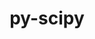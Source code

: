 ---
title: "py-scipy"
layout: cache
categories: [package, develop-2023-08-13]
meta: {"versions": ["1.10.1", "1.11.1", "1.5.4", "1.9.3"], "compilers": ["apple-clang@=14.0.0", "gcc@=11.1.0", "gcc@=11.3.0", "gcc@=12.1.0"], "oss": ["ubuntu20.04", "ubuntu22.04", "ventura"], "platforms": ["darwin", "linux"], "targets": ["aarch64", "ppc64le", "x86_64_v3"], "stacks": ["e4s", "e4s-power", "ml-darwin-aarch64-mps", "ml-linux-x86_64-cpu", "ml-linux-x86_64-cuda", "ml-linux-x86_64-rocm", "root", "tutorial"], "num_specs": 16, "num_specs_by_stack": {"root": 16, "ml-darwin-aarch64-mps": 3, "e4s-power": 3, "e4s": 3, "ml-linux-x86_64-cuda": 5, "ml-linux-x86_64-cpu": 5, "ml-linux-x86_64-rocm": 4, "tutorial": 1}}
spec_details: [{"hash": "raemepbbexsvzi472lrwvd54ljphjzix", "compiler": "apple-clang@=14.0.0", "versions": ["1.10.1"], "os": "ventura", "platform": "darwin", "target": "aarch64", "variants": ["build_system=python_pip"], "stacks": ["root", "ml-darwin-aarch64-mps"], "size": "-", "tarball": "https://binaries.spack.io/releases/develop-2023-08-13/build_cache/darwin-ventura-aarch64/apple-clang-14.0.0/py-scipy-1.10.1/darwin-ventura-aarch64-apple-clang-14.0.0-py-scipy-1.10.1-raemepbbexsvzi472lrwvd54ljphjzix.spack"}, {"hash": "x6ut34vz3puqxxmyib5v5bfxmybpybcp", "compiler": "apple-clang@=14.0.0", "versions": ["1.11.1"], "os": "ventura", "platform": "darwin", "target": "aarch64", "variants": ["build_system=python_pip"], "stacks": ["root", "ml-darwin-aarch64-mps"], "size": "-", "tarball": "https://binaries.spack.io/releases/develop-2023-08-13/build_cache/darwin-ventura-aarch64/apple-clang-14.0.0/py-scipy-1.11.1/darwin-ventura-aarch64-apple-clang-14.0.0-py-scipy-1.11.1-x6ut34vz3puqxxmyib5v5bfxmybpybcp.spack"}, {"hash": "bakesji7j2wtsvninvbxsseiotxciq24", "compiler": "apple-clang@=14.0.0", "versions": ["1.11.1"], "os": "ventura", "platform": "darwin", "target": "aarch64", "variants": ["build_system=python_pip"], "stacks": ["root", "ml-darwin-aarch64-mps"], "size": "-", "tarball": "https://binaries.spack.io/releases/develop-2023-08-13/build_cache/darwin-ventura-aarch64/apple-clang-14.0.0/py-scipy-1.11.1/darwin-ventura-aarch64-apple-clang-14.0.0-py-scipy-1.11.1-bakesji7j2wtsvninvbxsseiotxciq24.spack"}, {"hash": "m4h3tfzivbsvtbxbw3q6yrrz5apxsbob", "compiler": "gcc@=11.1.0", "versions": ["1.9.3"], "os": "ubuntu20.04", "platform": "linux", "target": "ppc64le", "variants": ["build_system=python_pip"], "stacks": ["e4s-power", "root"], "size": "-", "tarball": "https://binaries.spack.io/releases/develop-2023-08-13/build_cache/linux-ubuntu20.04-ppc64le/gcc-11.1.0/py-scipy-1.9.3/linux-ubuntu20.04-ppc64le-gcc-11.1.0-py-scipy-1.9.3-m4h3tfzivbsvtbxbw3q6yrrz5apxsbob.spack"}, {"hash": "yphenu4i7aqva6mageqkwnzqfeohgmvn", "compiler": "gcc@=11.1.0", "versions": ["1.9.3"], "os": "ubuntu20.04", "platform": "linux", "target": "ppc64le", "variants": ["build_system=python_pip"], "stacks": ["e4s-power", "root"], "size": "-", "tarball": "https://binaries.spack.io/releases/develop-2023-08-13/build_cache/linux-ubuntu20.04-ppc64le/gcc-11.1.0/py-scipy-1.9.3/linux-ubuntu20.04-ppc64le-gcc-11.1.0-py-scipy-1.9.3-yphenu4i7aqva6mageqkwnzqfeohgmvn.spack"}, {"hash": "oej4xpdinhtftp54ssuld4xbzzoyjnpw", "compiler": "gcc@=11.1.0", "versions": ["1.11.1"], "os": "ubuntu20.04", "platform": "linux", "target": "ppc64le", "variants": ["build_system=python_pip"], "stacks": ["e4s-power", "root"], "size": "-", "tarball": "https://binaries.spack.io/releases/develop-2023-08-13/build_cache/linux-ubuntu20.04-ppc64le/gcc-11.1.0/py-scipy-1.11.1/linux-ubuntu20.04-ppc64le-gcc-11.1.0-py-scipy-1.11.1-oej4xpdinhtftp54ssuld4xbzzoyjnpw.spack"}, {"hash": "765mmdfy75sldauvtwe5uy3j7s7fyrkl", "compiler": "gcc@=11.1.0", "versions": ["1.9.3"], "os": "ubuntu20.04", "platform": "linux", "target": "x86_64_v3", "variants": ["build_system=python_pip"], "stacks": ["root", "e4s"], "size": "-", "tarball": "https://binaries.spack.io/releases/develop-2023-08-13/build_cache/linux-ubuntu20.04-x86_64_v3/gcc-11.1.0/py-scipy-1.9.3/linux-ubuntu20.04-x86_64_v3-gcc-11.1.0-py-scipy-1.9.3-765mmdfy75sldauvtwe5uy3j7s7fyrkl.spack"}, {"hash": "dfrpbbt5ktvhmq2jlypv6rgx5ninm5ns", "compiler": "gcc@=11.1.0", "versions": ["1.9.3"], "os": "ubuntu20.04", "platform": "linux", "target": "x86_64_v3", "variants": ["build_system=python_pip"], "stacks": ["root", "e4s"], "size": "-", "tarball": "https://binaries.spack.io/releases/develop-2023-08-13/build_cache/linux-ubuntu20.04-x86_64_v3/gcc-11.1.0/py-scipy-1.9.3/linux-ubuntu20.04-x86_64_v3-gcc-11.1.0-py-scipy-1.9.3-dfrpbbt5ktvhmq2jlypv6rgx5ninm5ns.spack"}, {"hash": "eos6jleeikelu7usrijrfqsytdbwed7r", "compiler": "gcc@=11.1.0", "versions": ["1.11.1"], "os": "ubuntu20.04", "platform": "linux", "target": "x86_64_v3", "variants": ["build_system=python_pip"], "stacks": ["root", "e4s"], "size": "-", "tarball": "https://binaries.spack.io/releases/develop-2023-08-13/build_cache/linux-ubuntu20.04-x86_64_v3/gcc-11.1.0/py-scipy-1.11.1/linux-ubuntu20.04-x86_64_v3-gcc-11.1.0-py-scipy-1.11.1-eos6jleeikelu7usrijrfqsytdbwed7r.spack"}, {"hash": "ry7lnkq3nmk3kxm2cvp4mtpfnrwfxond", "compiler": "gcc@=11.3.0", "versions": ["1.10.1"], "os": "ubuntu22.04", "platform": "linux", "target": "x86_64_v3", "variants": ["build_system=python_pip"], "stacks": ["root", "ml-linux-x86_64-cuda"], "size": "-", "tarball": "https://binaries.spack.io/releases/develop-2023-08-13/build_cache/linux-ubuntu22.04-x86_64_v3/gcc-11.3.0/py-scipy-1.10.1/linux-ubuntu22.04-x86_64_v3-gcc-11.3.0-py-scipy-1.10.1-ry7lnkq3nmk3kxm2cvp4mtpfnrwfxond.spack"}, {"hash": "l6vf2d37fmfz6td3lhzjlodeygktl4gc", "compiler": "gcc@=11.3.0", "versions": ["1.10.1"], "os": "ubuntu22.04", "platform": "linux", "target": "x86_64_v3", "variants": ["build_system=python_pip"], "stacks": ["root", "ml-linux-x86_64-cpu"], "size": "-", "tarball": "https://binaries.spack.io/releases/develop-2023-08-13/build_cache/linux-ubuntu22.04-x86_64_v3/gcc-11.3.0/py-scipy-1.10.1/linux-ubuntu22.04-x86_64_v3-gcc-11.3.0-py-scipy-1.10.1-l6vf2d37fmfz6td3lhzjlodeygktl4gc.spack"}, {"hash": "675ssl2nvwnx5ybpx4urgotozjoxauez", "compiler": "gcc@=11.3.0", "versions": ["1.5.4"], "os": "ubuntu22.04", "platform": "linux", "target": "x86_64_v3", "variants": ["build_system=python_pip"], "stacks": ["ml-linux-x86_64-cuda", "root", "ml-linux-x86_64-rocm", "ml-linux-x86_64-cpu"], "size": "-", "tarball": "https://binaries.spack.io/releases/develop-2023-08-13/build_cache/linux-ubuntu22.04-x86_64_v3/gcc-11.3.0/py-scipy-1.5.4/linux-ubuntu22.04-x86_64_v3-gcc-11.3.0-py-scipy-1.5.4-675ssl2nvwnx5ybpx4urgotozjoxauez.spack"}, {"hash": "zk2x67kiqbjvobvhu6xdgdrezrppz6yg", "compiler": "gcc@=11.3.0", "versions": ["1.5.4"], "os": "ubuntu22.04", "platform": "linux", "target": "x86_64_v3", "variants": ["build_system=python_pip"], "stacks": ["ml-linux-x86_64-cuda", "root", "ml-linux-x86_64-rocm", "ml-linux-x86_64-cpu"], "size": "-", "tarball": "https://binaries.spack.io/releases/develop-2023-08-13/build_cache/linux-ubuntu22.04-x86_64_v3/gcc-11.3.0/py-scipy-1.5.4/linux-ubuntu22.04-x86_64_v3-gcc-11.3.0-py-scipy-1.5.4-zk2x67kiqbjvobvhu6xdgdrezrppz6yg.spack"}, {"hash": "evsoytamdmg3ldex3ybi5x6rgpv5yvtm", "compiler": "gcc@=11.3.0", "versions": ["1.11.1"], "os": "ubuntu22.04", "platform": "linux", "target": "x86_64_v3", "variants": ["build_system=python_pip"], "stacks": ["ml-linux-x86_64-cuda", "root", "ml-linux-x86_64-rocm", "ml-linux-x86_64-cpu"], "size": "-", "tarball": "https://binaries.spack.io/releases/develop-2023-08-13/build_cache/linux-ubuntu22.04-x86_64_v3/gcc-11.3.0/py-scipy-1.11.1/linux-ubuntu22.04-x86_64_v3-gcc-11.3.0-py-scipy-1.11.1-evsoytamdmg3ldex3ybi5x6rgpv5yvtm.spack"}, {"hash": "aortyipegfbvt2i26tt5drgs75ay4soo", "compiler": "gcc@=11.3.0", "versions": ["1.11.1"], "os": "ubuntu22.04", "platform": "linux", "target": "x86_64_v3", "variants": ["build_system=python_pip"], "stacks": ["ml-linux-x86_64-cuda", "root", "ml-linux-x86_64-rocm", "ml-linux-x86_64-cpu"], "size": "-", "tarball": "https://binaries.spack.io/releases/develop-2023-08-13/build_cache/linux-ubuntu22.04-x86_64_v3/gcc-11.3.0/py-scipy-1.11.1/linux-ubuntu22.04-x86_64_v3-gcc-11.3.0-py-scipy-1.11.1-aortyipegfbvt2i26tt5drgs75ay4soo.spack"}, {"hash": "qsamjc4iqrnriwkinyaoltx4zb6lsx4y", "compiler": "gcc@=12.1.0", "versions": ["1.11.1"], "os": "ubuntu22.04", "platform": "linux", "target": "x86_64_v3", "variants": ["build_system=python_pip"], "stacks": ["tutorial", "root"], "size": "-", "tarball": "https://binaries.spack.io/releases/develop-2023-08-13/build_cache/linux-ubuntu22.04-x86_64_v3/gcc-12.1.0/py-scipy-1.11.1/linux-ubuntu22.04-x86_64_v3-gcc-12.1.0-py-scipy-1.11.1-qsamjc4iqrnriwkinyaoltx4zb6lsx4y.spack"}]
---